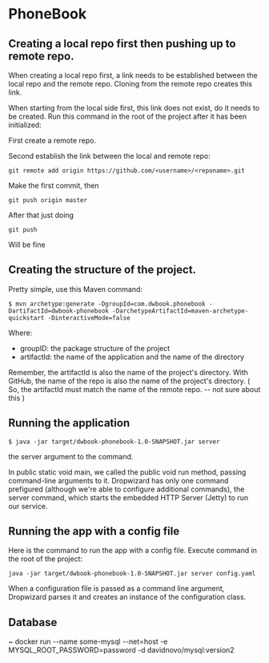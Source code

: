 # PhoneBook

## Creating a local repo first then pushing up to remote repo.
When creating a local repo first, a link needs to be established between the local repo and the remote repo.  Cloning from the remote repo creates this link. 

When starting from the local side first, this link does not exist, do it needs to be created.
Run this command in the root of the project after it has been initialized:

First create a remote repo.

Second establish the link between the local and remote repo:
 
    git remote add origin https://github.com/<username>/<reponame>.git

Make the first commit, then 

    git push origin master
    
After that just doing

    git push
    
Will be fine

## Creating the structure of the project.
Pretty simple, use this Maven command:

    $ mvn archetype:generate -DgroupId=com.dwbook.phonebook -DartifactId=dwbook-phonebook -DarchetypeArtifactId=maven-archetype-quickstart -DinteractiveMode=false
   
Where:
  - groupID:      the package structure of the project
  - artifactId:   the name of the application and the name of the directory

Remember, the artifactId is also the name of the project's directory. With GitHub, the 
name of the repo is also the name of the project's directory. ( So, the artifactId
must match the name of the remote repo. -- not sure about this )

## Running the application
    $ java -jar target/dwbook-phonebook-1.0-SNAPSHOT.jar server
the server argument to the command. 

In public static void main, we called the public void run method, 
passing command-line arguments to it. Dropwizard has only one command 
prefigured (although we're able to configure additional commands), 
the server command, which starts the embedded HTTP Server (Jetty) 
to run our service. 

## Running the app with a config file
Here is the command to run the app with a config file.  Execute command in the root of the project:

    java -jar target/dwbook-phonebook-1.0-SNAPSHOT.jar server config.yaml

When a configuration file is passed as a command line argument, Dropwizard parses it and creates an instance of the configuration class.


## Database
~ docker run --name some-mysql --net=host -e MYSQL_ROOT_PASSWORD=password -d davidnovo/mysql:version2